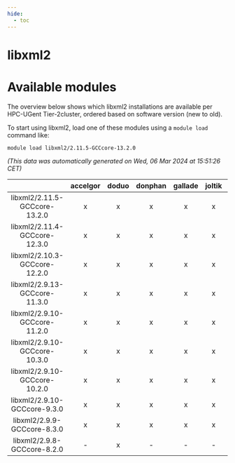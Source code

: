 ```yaml
---
hide:
  - toc
---
```


libxml2
=======

# Available modules


The overview below shows which libxml2 installations are available per HPC-UGent Tier-2cluster, ordered based on software version (new to old).

To start using libxml2, load one of these modules using a `module load` command like:

```shell
module load libxml2/2.11.5-GCCcore-13.2.0
```

*(This data was automatically generated on Wed, 06 Mar 2024 at 15:51:26 CET)*  

| |accelgor|doduo|donphan|gallade|joltik|skitty|
| :---: | :---: | :---: | :---: | :---: | :---: | :---: |
|libxml2/2.11.5-GCCcore-13.2.0|x|x|x|x|x|x|
|libxml2/2.11.4-GCCcore-12.3.0|x|x|x|x|x|x|
|libxml2/2.10.3-GCCcore-12.2.0|x|x|x|x|x|x|
|libxml2/2.9.13-GCCcore-11.3.0|x|x|x|x|x|x|
|libxml2/2.9.10-GCCcore-11.2.0|x|x|x|x|x|x|
|libxml2/2.9.10-GCCcore-10.3.0|x|x|x|x|x|x|
|libxml2/2.9.10-GCCcore-10.2.0|x|x|x|x|x|x|
|libxml2/2.9.10-GCCcore-9.3.0|x|x|x|x|x|x|
|libxml2/2.9.9-GCCcore-8.3.0|x|x|x|x|x|x|
|libxml2/2.9.8-GCCcore-8.2.0|-|x|-|-|-|-|
